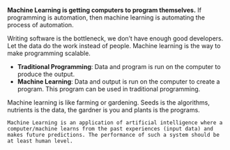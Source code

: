 **Machine Learning is getting computers to program themselves.** If programming is automation, then machine learning is automating the process of automation.

Writing software is the bottleneck, we don’t have enough good developers. Let the data do the work instead of people. Machine learning is the way to make programming scalable.

-   **Traditional Programming**: Data and program is run on the computer to produce the output.
-   **Machine Learning**: Data and output is run on the computer to create a program. This program can be used in traditional programming.

Machine learning is like farming or gardening. Seeds is the algorithms, nutrients is the data, the gardner is you and plants is the programs.

```ad-seealso
Machine Learning is an application of artificial intelligence where a computer/machine learns from the past experiences (input data) and makes future predictions. The performance of such a system should be at least human level.
```